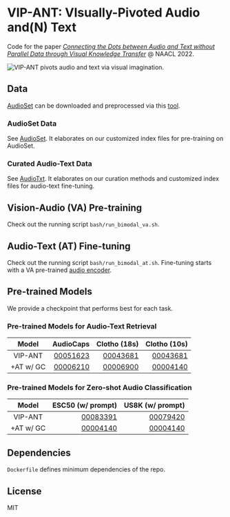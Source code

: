 # VIP-ANT: VIsually-Pivoted Audio and(N) Text

Code for the paper *[Connecting the Dots between Audio and Text without Parallel Data through Visual Knowledge Transfer](https://arxiv.org/abs/2112.08995)* @ NAACL 2022.

![VIP-ANT pivots audio and text via visual imagination.](https://drive.google.com/uc?id=13PnfOt4U6f86et-ebHs-nTWwMj0W6Ycv)

## Data

[AudioSet](https://research.google.com/audioset/) can be downloaded and preprocessed via this [tool](https://github.com/zhaoyanpeng/audioset-dl).

### AudioSet Data

See [AudioSet](https://github.com/zhaoyanpeng/audioset-dl/blob/beta/note/audioset.md). It elaborates on our customized index files for pre-training on AudioSet.

### Curated Audio-Text Data

See [AudioTxt](https://github.com/zhaoyanpeng/audioset-dl/blob/beta/note/audiotxt.md). It elaborates on our curation methods and customized index files for audio-text fine-tuning.

## Vision-Audio (VA) Pre-training

Check out the running script `bash/run_bimodal_va.sh`.

## Audio-Text (AT) Fine-tuning

Check out the running script `bash/run_bimodal_at.sh`. Fine-tuning starts with a VA pre-trained [audio encoder](https://storage.googleapis.com/ai2-mosaic-public/projects/vipant/model/01FFQTZK9YBPRDQHHR6157AGBR/00071478.pth).

## Pre-trained Models

We provide a checkpoint that performs best for each task.

### Pre-trained Models for Audio-Text Retrieval

| Model | AudioCaps | Clotho (18s) | Clotho (10s) |
|:-:|-:|-:|-:|
| VIP-ANT | [00051623](https://storage.googleapis.com/ai2-mosaic-public/projects/vipant/model/01FFQTZK9YBPRDQHHR6157AGBR/00051623.pth) | [00043681](https://storage.googleapis.com/ai2-mosaic-public/projects/vipant/model/01FFQTZK9YBPRDQHHR6157AGBR/00043681.pth) | [00043681](https://storage.googleapis.com/ai2-mosaic-public/projects/vipant/model/01FFQTZK9YBPRDQHHR6157AGBR/00043681.pth) |
| +AT w/ GC | [00006210](https://storage.googleapis.com/ai2-mosaic-public/projects/vipant/model/01FM2Y9HJ896B2G6NKRXTEVXZ7/00006210.pth) | [00006900](https://storage.googleapis.com/ai2-mosaic-public/projects/vipant/model/01FM2Y9HJ896B2G6NKRXTEVXZ7/00006900.pth) | [00004140](https://storage.googleapis.com/ai2-mosaic-public/projects/vipant/model/01FM2Y9HJ896B2G6NKRXTEVXZ7/00004140.pth) |

### Pre-trained Models for Zero-shot Audio Classification

| Model | ESC50 (w/ prompt) | US8K (w/ prompt) |
|:-:|-:|-:|
| VIP-ANT | [00083391](https://storage.googleapis.com/ai2-mosaic-public/projects/vipant/model/01FFQTZK9YBPRDQHHR6157AGBR/00083391.pth) | [00079420](https://storage.googleapis.com/ai2-mosaic-public/projects/vipant/model/01FFQTZK9YBPRDQHHR6157AGBR/00079420.pth) |
| +AT w/ GC | [00004140](https://storage.googleapis.com/ai2-mosaic-public/projects/vipant/model/01FM2Y9HJ896B2G6NKRXTEVXZ7/00004140.pth) | [00004140](https://storage.googleapis.com/ai2-mosaic-public/projects/vipant/model/01FM2Y9HJ896B2G6NKRXTEVXZ7/00004140.pth) |

## Dependencies

`Dockerfile` defines minimum dependencies of the repo.

## License
MIT
